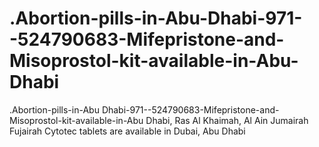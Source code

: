 # .Abortion-pills-in-Abu-Dhabi-971--524790683-Mifepristone-and-Misoprostol-kit-available-in-Abu-Dhabi
.Abortion-pills-in-Abu Dhabi-971--524790683-Mifepristone-and-Misoprostol-kit-available-in-Abu Dhabi, Ras Al Khaimah, Al Ain Jumairah Fujairah Cytotec tablets are available in Dubai, Abu Dhabi
